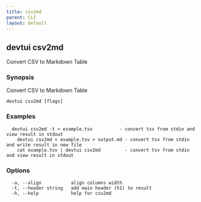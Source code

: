 ```yaml
---
title: csv2md
parent: CLI
layout: default
---
```


## devtui csv2md

Convert CSV to Markdown Table

### Synopsis

Convert CSV to Markdown Table

```
devtui csv2md [flags]
```

### Examples

```
  devtui csv2md -t < example.tsv          - convert tsv from stdin and view result in stdout
	devtui csv2md < example.tsv > output.md - convert tsv from stdin and write result in new file
	cat example.tsv | devtui csv2md         - convert tsv from stdin and view result in stdout
```

### Options

```
  -a, --align           align columns width
  -t, --header string   add main header (h1) to result
  -h, --help            help for csv2md
```
